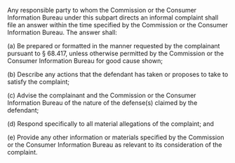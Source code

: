 Any responsible party to whom the Commission or the Consumer Information Bureau under this subpart directs an informal complaint shall file an answer within the time specified by the Commission or the Consumer Information Bureau. The answer shall:

(a) Be prepared or formatted in the manner requested by the complainant pursuant to § 68.417, unless otherwise permitted by the Commission or the Consumer Information Bureau for good cause shown;

(b) Describe any actions that the defendant has taken or proposes to take to satisfy the complaint;

(c) Advise the complainant and the Commission or the Consumer Information Bureau of the nature of the defense(s) claimed by the defendant;

(d) Respond specifically to all material allegations of the complaint; and

(e) Provide any other information or materials specified by the Commission or the Consumer Information Bureau as relevant to its consideration of the complaint.

